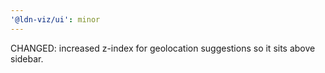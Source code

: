 ```yaml
---
'@ldn-viz/ui': minor
---
```


CHANGED: increased z-index for geolocation suggestions so it sits above sidebar.